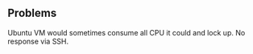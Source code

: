 

Problems
--------

Ubuntu VM would sometimes consume all CPU it could and lock up. No response via SSH.